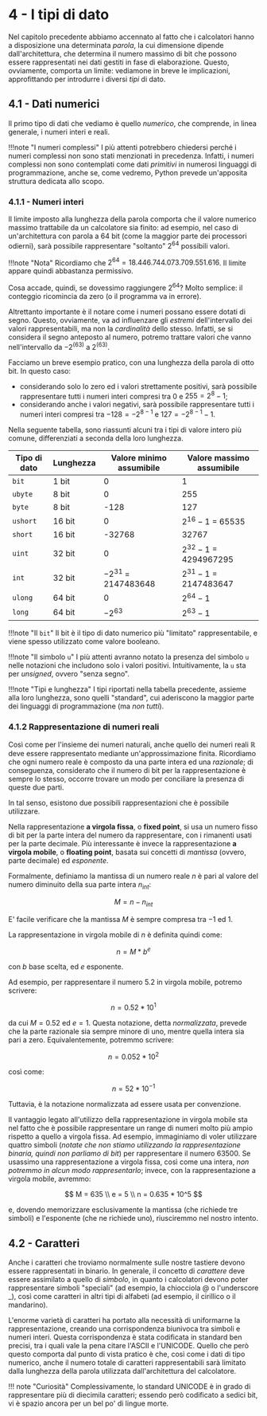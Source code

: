 # 4 - I tipi di dato

Nel capitolo precedente abbiamo accennato al fatto che i calcolatori hanno a disposizione una determinata *parola*, la cui dimensione dipende dall'architettura, che determina il numero massimo di bit che possono essere rappresentati nei dati gestiti in fase di elaborazione. Questo, ovviamente, comporta un limite: vediamone in breve le implicazioni, approfittando per introdurre i diversi *tipi* di dato.

## 4.1 - Dati numerici

Il primo tipo di dati che vediamo è quello *numerico*, che comprende, in linea generale, i numeri interi e reali.

!!!note "I numeri complessi"
    I più attenti potrebbero chiedersi perché i numeri complessi non sono stati menzionati in precedenza. Infatti, i numeri complessi non sono contemplati come dati *primitivi* in numerosi linguaggi di programmazione, anche se, come vedremo, Python prevede un'apposita struttura dedicata allo scopo.

### 4.1.1 - Numeri interi

Il limite imposto alla lunghezza della parola comporta che il valore numerico massimo trattabile da un calcolatore sia finito: ad esempio, nel caso di un'architettura con parola a 64 bit (come la maggior parte dei processori odierni), sarà possibile rappresentare "soltanto" $2^64$ possibili valori.

!!!note "Nota"
    Ricordiamo che $2^64 = 18.446.744.073.709.551.616$. Il limite appare quindi abbastanza permissivo.

Cosa accade, quindi, se dovessimo raggiungere $2^64$? Molto semplice: il conteggio ricomincia da zero (o il programma va in errore).

Altrettanto importante è il notare come i numeri possano essere dotati di segno. Questo, ovviamente, va ad influenzare gli *estremi* dell'intervallo dei valori rappresentabili, ma non la *cardinalità* dello stesso. Infatti, se si considera il segno anteposto al numero, potremo trattare valori che vanno nell'intervallo da $-2^(63)$ a $2^(63)$.

Facciamo un breve esempio pratico, con una lunghezza della parola di otto bit. In questo caso:

- considerando solo lo zero ed i valori strettamente positivi, sarà possibile rappresentare tutti i numeri interi compresi tra $0$ e $255 = 2^8-1$;
- considerando anche i valori negativi, sarà possibile rappresentare tutti i numeri interi compresi tra $-128 = -2^{8-1}$ e $127 = -2^{8-1}-1$.

Nella seguente tabella, sono riassunti alcuni tra i tipi di valore intero più comune, differenziati a seconda della loro lunghezza.

| Tipo di dato | Lunghezza | Valore minimo assumibile | Valore massimo assumibile |
| ------------ | --------- | ------------------------ | ------------------------- |
| `bit`        | 1 bit     | 0                        | 1                         |
| `ubyte`      | 8 bit     | 0                        | 255                       |
| `byte`       | 8 bit     | -128                     | 127                       |
| `ushort`     | 16 bit    | 0                        | $2^16 - 1$ = 65535        |
| `short`      | 16 bit    | -32768                   | 32767                     |
| `uint`       | 32 bit    | 0                        | $2^32 - 1$ = 4294967295   |
| `int`        | 32 bit    | $-2^31$ = 2147483648     | $2^31 - 1$ = 2147483647   |
| `ulong`      | 64 bit    | 0                        | $2^64 - 1$                |
| `long`       | 64 bit    | $-2^63$                  | $2^63 - 1$                |

!!!note "Il `bit`"
    Il bit è il tipo di dato numerico più "limitato" rappresentabile, e viene spesso utilizzato come valore booleano.

!!!note "Il simbolo `u`"
    I più attenti avranno notato la presenza del simbolo `u` nelle notazioni che includono solo i valori positivi. Intuitivamente, la `u` sta per *unsigned*, ovvero "senza segno".

!!!note "Tipi e lunghezza"
    I tipi riportati nella tabella precedente, assieme alla loro lunghezza, sono quelli "standard", cui aderiscono la maggior parte dei linguaggi di programmazione (ma *non tutti*).

### 4.1.2 Rappresentazione di numeri reali

Così come per l'insieme dei numeri naturali, anche quello dei numeri reali $\mathbb{R}$ deve essere rappresentato mediante un'approssimazione finita. Ricordiamo che ogni numero reale è composto da una parte intera ed una *razionale*; di conseguenza, considerato che il numero di bit per la rappresentazione è sempre lo stesso, occorre trovare un modo per conciliare la presenza di queste due parti.

In tal senso, esistono due possibili rappresentazioni che è possibile utilizzare.

Nella rappresentazione **a virgola fissa**, o **fixed point**, si usa un numero fisso di bit per la parte intera del numero da rappresentare, con i rimanenti usati per la parte decimale. Più interessante è invece la rappresentazione **a virgola mobile**, o **floating point**, basata sui concetti di *mantissa* (ovvero, parte decimale) ed *esponente*.

Formalmente, definiamo la mantissa di un numero reale $n$ è pari al valore del numero diminuito della sua parte intera $n_{int}$:

$$
M = n - n_{int}
$$

E' facile verificare che la mantissa $M$ è sempre compresa tra $-1$ ed $1$.

La rappresentazione in virgola mobile di $n$ è definita quindi come:

$$
n = M * b^e
$$

con $b$ base scelta, ed $e$ esponente.

Ad esempio, per rappresentare il numero $5.2$ in virgola mobile, potremo scrivere:

$$
n = 0.52 * 10^1
$$

da cui $M = 0.52$ ed $e = 1$. Questa notazione, detta *normalizzata*, prevede che la parte razionale sia sempre minore di uno, mentre quella intera sia pari a zero. Equivalentemente, potremmo scrivere:

$$
n = 0.052 * 10^2
$$

così come:

$$
n = 52 * 10^{-1}
$$

Tuttavia, è la notazione normalizzata ad essere usata per convenzione.

Il vantaggio legato all'utilizzo della rappresentazione in virgola mobile sta nel fatto che è possibile rappresentare un range di numeri molto più ampio rispetto a quello a virgola fissa. Ad esempio, immaginiamo di voler utilizzare quattro simboli (*notate che non stiamo utilizzando la rappresentazione binaria, quindi non parliamo di bit*) per rappresentare il numero $63500$. Se usassimo una rappresentazione a virgola fissa, così come una intera, *non potremmo in alcun modo rappresentarlo*; invece, con la rappresentazione a virgola mobile, avremmo:

$$
M = 635 \\
e = 5 \\
n = 0.635 * 10^5
$$

e, dovendo memorizzare esclusivamente la mantissa (che richiede tre simboli) e l'esponente (che ne richiede uno), riusciremmo nel nostro intento.

## 4.2 - Caratteri

Anche i caratteri che troviamo normalmente sulle nostre tastiere devono essere rappresentati in binario. In generale, il concetto di *carattere* deve essere assimilato a quello di *simbolo*, in quanto i calcolatori devono poter rappresentare simboli "speciali" (ad esempio, la chiocciola @ o l'underscore _), così come caratteri in altri tipi di alfabeti (ad esempio, il cirillico o il mandarino).

L'enorme varietà di caratteri ha portato alla necessità di uniformarne la rappresentazione, creando una corrispondenza biunivoca tra simboli e numeri interi. Questa corrispondenza è stata codificata in standard ben precisi, tra i quali vale la pena citare l'ASCII e l'UNICODE. Quello che però questo comporta dal punto di vista pratico è che, così come i dati di tipo numerico, anche il numero totale di caratteri rappresentabili sarà limitato dalla lunghezza della parola utilizzata dall'architettura del calcolatore.

!!! note "Curiosità"
    Complessivamente, lo standard UNICODE è in grado di rappresentare più di diecimila caratteri; essendo però codificato a sedici bit, vi è spazio ancora per un bel po' di lingue morte.
